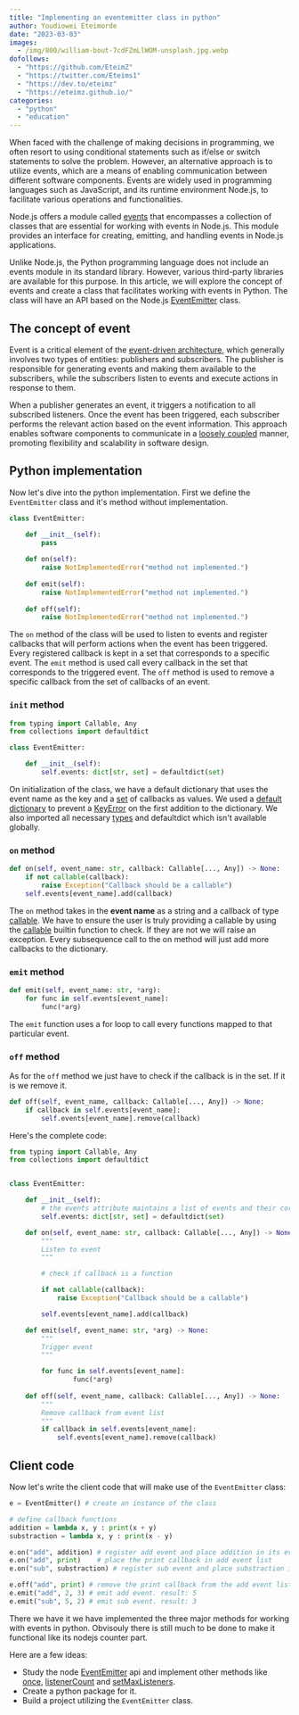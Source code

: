```yaml
---
title: "Implementing an eventemitter class in python"
author: Youdiowei Eteimorde
date: "2023-03-03"
images:
  - /img/800/william-bout-7cdFZmLlWOM-unsplash.jpg.webp
dofollows:
  - "https://github.com/EteimZ"
  - "https://twitter.com/Eteims1"
  - "https://dev.to/eteimz"
  - "https://eteimz.github.io/"
categories:
  - "python"
  - "education"
---
```


When faced with the challenge of making decisions in programming, we often resort to using conditional statements such as if/else or switch statements to solve the problem. 
However, an alternative approach is to utilize events, which are a means of enabling communication between different software components.
Events are widely used in programming languages such as JavaScript, and its runtime environment Node.js, to facilitate various operations and functionalities. 

Node.js offers a module called [events](https://nodejs.org/api/events.html) that encompasses a collection of classes that are essential for working with events in Node.js. This module provides an interface for creating, emitting, and handling events in Node.js applications.

Unlike Node.js, the Python programming language does not include an events module in its standard library. However, various third-party libraries are available for this purpose. In this article, we will explore the concept of events and create a class that facilitates working with events in Python. The class will have an API based on the Node.js [EventEmitter](https://nodejs.org/api/events.html#class-eventemitter) class.

## The concept of event

Event is a critical element of the [event-driven architecture](https://en.wikipedia.org/wiki/Event-driven_architecture), 
which generally involves two types of entities: publishers and subscribers. 
The publisher is responsible for generating events and making them available to the subscribers, while the subscribers listen to events and execute actions in response to them.

When a publisher generates an event, it triggers a notification to all subscribed listeners.
Once the event has been triggered, each subscriber performs the relevant action based on the event information. 
This approach enables software components to communicate in a [loosely coupled](https://en.wikipedia.org/wiki/Loose_coupling) manner, promoting flexibility and scalability in software design.


## Python implementation

Now let's dive into the python implementation. First we define the `EventEmitter` class and it's method without implementation.

```python
class EventEmitter:

    def __init__(self):
        pass
    
    def on(self):
        raise NotImplementedError("method not implemented.")
    
    def emit(self):
        raise NotImplementedError("method not implemented.")
    
    def off(self):
        raise NotImplementedError("method not implemented.")
```

The `on` method of the class will be used to listen to events and register callbacks that will perform actions when the event has been triggered. 
Every registered callback is kept in a set that corresponds to a specific event. The `emit` method is used call every callback
in the set that corresponds to the triggered event. The `off` method is used to remove a specific callback from the set of callbacks of an event.

### `init` method

```python
from typing import Callable, Any
from collections import defaultdict

class EventEmitter:

    def __init__(self):
        self.events: dict[str, set] = defaultdict(set)
```

On initialization of the class, we have a default dictionary that uses the event name as the key and a [set](https://docs.python.org/3/library/functions.html#func-set) of callbacks as values.
We used a [default dictionary](https://docs.python.org/3/library/collections.html#collections.defaultdict) to prevent a [KeyError](https://docs.python.org/3/library/exceptions.html#KeyError) on the first addition to the dictionary.
We also imported all necessary [types](https://docs.python.org/3/library/typing.html) and defaultdict which isn't available globally.

### `on` method

```python
def on(self, event_name: str, callback: Callable[..., Any]) -> None:
    if not callable(callback):
        raise Exception("Callback should be a callable")
    self.events[event_name].add(callback)
```

The `on` method takes in the **event name** as a string and a callback of type [callable](https://docs.python.org/3/library/typing.html#typing.Callable). 
We have to ensure the user is truly providing a callable by using the [callable](https://docs.python.org/3/library/functions.html#callable) builtin function to check. 
If they are not we will raise an exception. Every subsequence call to the on method will just add more callbacks to the dictionary.

### `emit` method

```python
def emit(self, event_name: str, *arg):
    for func in self.events[event_name]:
        func(*arg)
```

The `emit` function uses a for loop to call every functions mapped to that particular event.

### `off` method

As for the `off` method we just have to check if the callback is in the set. If it is we remove it.

```python
def off(self, event_name, callback: Callable[..., Any]) -> None:
    if callback in self.events[event_name]:
        self.events[event_name].remove(callback)
```

Here's the complete code:

```python
from typing import Callable, Any
from collections import defaultdict


class EventEmitter:

    def __init__(self):
        # the events attribute maintains a list of events and their corresponding callbacks
        self.events: dict[str, set] = defaultdict(set)

    def on(self, event_name: str, callback: Callable[..., Any]) -> None:
        """
        Listen to event
        """

        # check if callback is a function

        if not callable(callback):
            raise Exception("Callback should be a callable")

        self.events[event_name].add(callback)

    def emit(self, event_name: str, *arg) -> None:
        """
        Trigger event
        """

        for func in self.events[event_name]:
                func(*arg)
    
    def off(self, event_name, callback: Callable[..., Any]) -> None:
        """
        Remove callback from event list
        """
        if callback in self.events[event_name]:
            self.events[event_name].remove(callback)

```

## Client code

Now let's write the client code that will make use of the `EventEmitter` class:

```python
e = EventEmitter() # create an instance of the class

# define callback functions
addition = lambda x, y : print(x + y)
substraction = lambda x, y : print(x - y)

e.on("add", addition) # register add event and place addition in its event list
e.on("add", print)    # place the print callback in add event list
e.on("sub", substraction) # register sub event and place substraction in its event list

e.off("add", print) # remove the print callback from the add event list
e.emit("add", 2, 3) # emit add event. result: 5
e.emit("sub", 5, 2) # emit sub event. result: 3
```

There we have it we have implemented the three major methods for working with events in python.
Obvisouly there is still much to be done to make it functional like its nodejs counter part.

Here are a few ideas:
- Study the node [EventEmitter](https://nodejs.org/api/events.html#class-eventemitter) api and implement other methods like [once](https://nodejs.org/api/events.html#emitteronceeventname-listener), [listenerCount](https://nodejs.org/api/events.html#emitterlistenercounteventname) and [setMaxListeners](https://nodejs.org/api/events.html#emittersetmaxlistenersn).
- Create a python package for it.
- Build a project utilizing the `EventEmitter` class.

